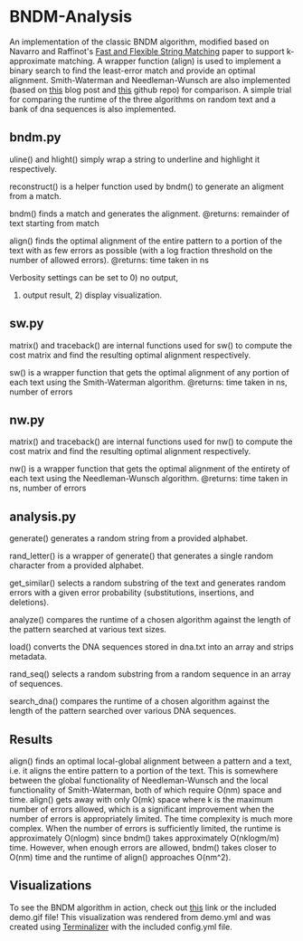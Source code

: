 # BNDM-Analysis

An implementation of the classic BNDM algorithm,
modified based on Navarro and Raffinot's
[Fast and Flexible String Matching](https://dl.acm.org/doi/10.1145/351827.384246)
paper to support k-approximate matching. A wrapper
function (align) is used to implement a binary
search to find the least-error match and provide
an optimal alignment. Smith-Waterman and
Needleman-Wunsch are also implemented (based on
[this](https://tiefenauer.github.io/blog/smith-waterman/)
blog post and [this](https://gist.github.com/radaniba/11019717)
github repo) for comparison. A simple trial for
comparing the runtime of the three algorithms
on random text and a bank of dna sequences is
also implemented.

## bndm.py

uline() and hlight() simply wrap a string to
underline and highlight it respectively.

reconstruct() is a helper function used by bndm()
to generate an aligment from a match.

bndm() finds a match and generates the alignment.
@returns: remainder of text starting from match

align() finds the optimal alignment of the entire
pattern to a portion of the text with as few
errors as possible (with a log fraction threshold
on the number of allowed errors).
@returns: time taken in ns

Verbosity settings can be set to 0) no output,
1) output result, 2) display visualization.

## sw.py

matrix() and traceback() are internal functions
used for sw() to compute the cost matrix and find
the resulting optimal alignment respectively.

sw() is a wrapper function that gets the optimal
alignment of any portion of each text using the
Smith-Waterman algorithm.
@returns: time taken in ns, number of errors

## nw.py

matrix() and traceback() are internal functions
used for nw() to compute the cost matrix and find
the resulting optimal alignment respectively.

nw() is a wrapper function that gets the optimal
alignment of the entirety of each text using the
Needleman-Wunsch algorithm.
@returns: time taken in ns, number of errors

## analysis.py

generate() generates a random string from a
provided alphabet.

rand_letter() is a wrapper of generate() that
generates a single random character from a
provided alphabet.

get_similar() selects a random substring of the
text and generates random errors with a given
error probability (substitutions, insertions,
and deletions).

analyze() compares the runtime of a chosen
algorithm against the length of the pattern
searched at various text sizes.

load() converts the DNA sequences stored in
dna.txt into an array and strips metadata.

rand_seq() selects a random substring from a
random sequence in an array of sequences.

search_dna() compares the runtime of a chosen
algorithm against the length of the pattern
searched over various DNA sequences.

## Results

align() finds an optimal local-global alignment
between a pattern and a text, i.e. it aligns
the entire pattern to a portion of the text.
This is somewhere between the global
functionality of Needleman-Wunsch and the local
functionality of Smith-Waterman, both of which
require O(nm) space and time. align() gets away
with only O(mk) space where k is the maximum
number of errors allowed, which is a
significant improvement when the number of
errors is appropriately limited. The time
complexity is much more complex. When the
number of errors is sufficiently limited, the
runtime is approximately O(nlogm) since bndm()
takes approximately O(nklogm/m) time. However,
when enough errors are allowed, bndm() takes
closer to O(nm) time and the runtime of align()
approaches O(nm^2).

## Visualizations

To see the BNDM algorithm in action, check out
[this](https://bit.ly/2N2jmDP) link or the
included demo.gif file! This visualization was
rendered from demo.yml and was created using
[Terminalizer](https://terminalizer.com/)
with the included config.yml file.